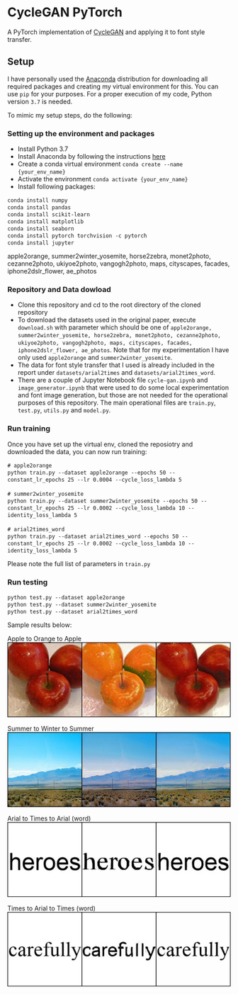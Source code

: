 # CycleGAN PyTorch
A PyTorch implementation of [CycleGAN](https://arxiv.org/pdf/1703.10593.pdf) and applying it to font style transfer.

## Setup
I have personally used the [Anaconda](https://www.anaconda.com) distribution for downloading all required packages and creating my virtual environment for this. You can use `pip` for your purposes. For a proper execution of my code, Python version `3.7` is needed.

To mimic my setup steps, do the following:

### Setting up the environment and packages
- Install Python 3.7
- Install Anaconda by following the instructions [here](https://conda.io/docs/user-guide/install/index.html) 
- Create a conda virtual environment `conda create --name {your_env_name}`
- Activate the environment `conda activate {your_env_name}`
- Install following packages:
```
conda install numpy
conda install pandas
conda install scikit-learn
conda install matplotlib
conda install seaborn
conda install pytorch torchvision -c pytorch
conda install jupyter
```

apple2orange, summer2winter_yosemite, horse2zebra, monet2photo, cezanne2photo, ukiyoe2photo, vangogh2photo, maps, cityscapes, facades, iphone2dslr_flower, ae_photos

### Repository and Data dowload
- Clone this repository and cd to the root directory of the cloned repository
- To download the datasets used in the original paper, execute `download.sh` with parameter which should be one of `apple2orange, summer2winter_yosemite, horse2zebra, monet2photo, cezanne2photo, ukiyoe2photo, vangogh2photo, maps, cityscapes, facades, iphone2dslr_flower, ae_photos`. Note that for my experimentation I have only used `apple2orange` and `summer2winter_yosemite`.
- The data for font style transfer that I used is already included in the report under `datasets/arial2times` and `datasets/arial2times_word`.
- There are a couple of Jupyter Notebook file `cycle-gan.ipynb` and `image_generator.ipynb` that were used to do some local experimentation and font image generation, but those are not needed for the operational purposes of this repository. The main operational files are `train.py`, `test.py`, `utils.py` and `model.py`.

### Run training
Once you have set up the virtual env, cloned the reposiotry and downloaded the data, you can now run training:

```
# apple2orange
python train.py --dataset apple2orange --epochs 50 --constant_lr_epochs 25 --lr 0.0004 --cycle_loss_lambda 5

# summer2winter_yosemite
python train.py --dataset summer2winter_yosemite --epochs 50 --constant_lr_epochs 25 --lr 0.0002 --cycle_loss_lambda 10 --identity_loss_lambda 5

# arial2times_word
python train.py --dataset arial2times_word --epochs 50 --constant_lr_epochs 25 --lr 0.0002 --cycle_loss_lambda 10 --identity_loss_lambda 5
```
Please note the full list of parameters in `train.py`

### Run testing

```
python test.py --dataset apple2orange
python test.py --dataset summer2winter_yosemite
python test.py --dataset arial2times_word
```

Sample results below:

Apple to Orange to Apple
![alt text](https://github.com/asif31iqbal/cycle-gan-pytorch/blob/master/report/images/apple2orange/test_a_2_b_33.jpg "Apple to Orange to Apple")

Summer to Winter to Summer
![alt text](https://github.com/asif31iqbal/cycle-gan-pytorch/blob/master/report/images/summer2winter/test_a_2_b_220.jpg "Summer to Winter to Summer")

Arial to Times to Arial (word)
![alt text](https://github.com/asif31iqbal/cycle-gan-pytorch/blob/master/report/images/arial2times_word/test_a_2_b_203_g.jpg "Arial to Times to Arial 1")

Times to Arial to Times (word)
![alt text](https://github.com/asif31iqbal/cycle-gan-pytorch/blob/master/report/images/arial2times_word/test_b_2_a_68_g.jpg "Times to Arial to Times 1")


